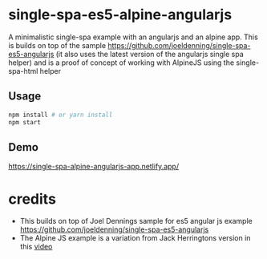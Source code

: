 # single-spa-es5-alpine-angularjs
A minimalistic single-spa example with an angularjs and an alpine app. This is builds on top of the sample https://github.com/joeldenning/single-spa-es5-angularjs (it also uses the latest version of the angularjs single spa helper) and is a proof of concept of working with AlpineJS using the single-spa-html helper

## Usage
```bash
npm install # or yarn install
npm start
```
## Demo

https://single-spa-alpine-angularjs-app.netlify.app/ 

# credits

- This builds on top of Joel Dennings sample for es5 angular js example  https://github.com/joeldenning/single-spa-es5-angularjs
- The Alpine JS example is a variation from Jack Herringtons version in this [video](https://www.youtube.com/watch?v=guv7TyeOY3o)

